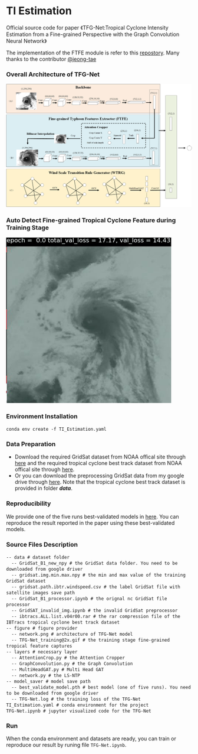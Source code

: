 # TI Estimation

Official source code for paper 《TFG-Net:Tropical Cyclone Intensity Estimation from a Fine-grained Perspective with the Graph Convolution Neural Network》

The implementation of the FTFE module is refer to this [repostory](https://github.com/jeong-tae/RACNN-pytorch). Many thanks to the contributor [@jeong-tae](https://github.com/jeong-tae)

### Overall Architecture of TFG-Net
![image](https://github.com/xuguangning1218/TI_Estimation/blob/master/figure/model.png)

### Auto Detect Fine-grained Tropical Cyclone Feature during Training Stage
![image](https://github.com/xuguangning1218/TI_Estimation/blob/master/figure/TFG-Net_training%402x.gif)

### Environment Installation
```
conda env create -f TI_Estimation.yaml
```  

### Data Preparation 
* Download the required GridSat dataset from NOAA offical site through [here](<https://www.ncei.noaa.gov/products/gridded-geostationary-brightness-temperature> "here") and the required tropical cyclone best track dataset from NOAA offical site through [here](<https://www.ncdc.noaa.gov/ibtracs/>  "here"). 
* Or you can download the preprocessing GridSat data from my google drive through [here](<#> "here"). Note that the tropical cyclone best track dataset is provided in folder ***data***.

###  Reproducibility
We provide one of the five runs best-validated models in [here](<#>  "here").  You can reproduce the result reported in the paper using these best-validated models.


###  Source Files Description

```
-- data # dataset folder
  -- GridSat_B1_new_npy # the GridSat data folder. You need to be downloaded from google driver 
  -- gridsat.img.min.max.npy # the min and max value of the training GridSat dataset 
  -- gridsat.path.ibtr.windspeed.csv # the label GridSat file with satellite images save path 
  -- GridSat_B1_processor.ipynb # the orignal nc GridSat file processor 
  -- GridSAT_invalid_img.ipynb # the invalid GridSat preprocessor 
  -- ibtracs.ALL.list.v04r00.rar # the rar compression file of the IBTracs tropical cyclone best track dataset 
-- figure # figure provider
  -- network.png # architecture of TFG-Net model 
  -- TFG-Net_training@2x.gif # the training stage fine-grained tropical feature captures
-- layers # necessary layer
  -- AttentionCrop.py # the Attention Cropper
  -- GraphConvolution.py # the Graph Convolution
  -- MultiHeadGAT.py # Multi Head GAT
  -- network.py # the LS-NTP
-- model_saver # model save path
  -- best_validate_model.pth # best model (one of five runs). You need to be downloaded from google driver
  -- TFG-Net.log # the training loss of the TFG-Net
TI_Estimation.yaml # conda environment for the project
TFG-Net.ipynb # jupyter visualized code for the TFG-Net
```

### Run

When the conda environment and datasets are ready, you can train or reproduce our result by runing file `TFG-Net.ipynb`.
